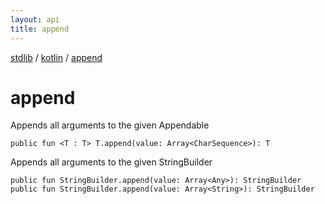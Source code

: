 ```yaml
---
layout: api
title: append
---
```

[stdlib](../index.html) / [kotlin](index.html) / [append](append.html)

# append
Appends all arguments to the given Appendable
```
public fun <T : T> T.append(value: Array<CharSequence>): T
```
Appends all arguments to the given StringBuilder
```
public fun StringBuilder.append(value: Array<Any>): StringBuilder
public fun StringBuilder.append(value: Array<String>): StringBuilder
```
